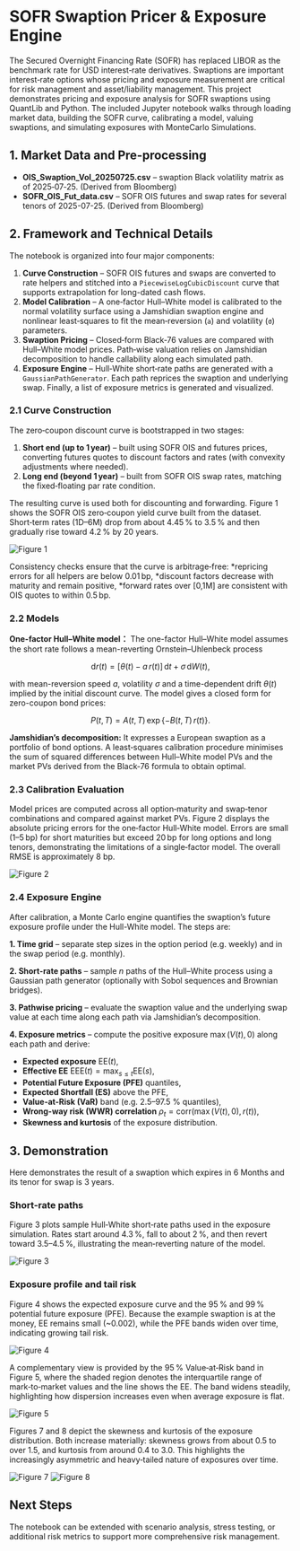# SOFR Swaption Pricer & Exposure Engine

The Secured Overnight Financing Rate (SOFR) has replaced LIBOR as the benchmark rate for USD interest‑rate derivatives. Swaptions are important interest‑rate options whose pricing and exposure measurement are critical for risk management and asset/liability management. This project demonstrates pricing and exposure analysis for SOFR swaptions using QuantLib and Python.  The included Jupyter notebook walks through loading market data, building the SOFR curve, calibrating a model, valuing swaptions, and simulating exposures with MonteCarlo Simulations.

## 1. Market Data and Pre‑processing

- **OIS_Swaption_Vol_20250725.csv** – swaption Black volatility matrix as of 2025‑07‑25. (Derived from Bloomberg)
- **SOFR_OIS_Fut_data.csv** – SOFR OIS futures and swap rates for several tenors of 2025-07-25. (Derived from Bloomberg)
 
## 2. Framework and Technical Details

The notebook is organized into four major components:

1. **Curve Construction** – SOFR OIS futures and swaps are converted to rate helpers and stitched into a `PiecewiseLogCubicDiscount` curve that supports extrapolation for long-dated cash flows.
2. **Model Calibration** – A one‑factor Hull–White model is calibrated to the normal volatility surface using a Jamshidian swaption engine and nonlinear least‑squares to fit the mean‑reversion (`a`) and volatility (`σ`) parameters.
3. **Swaption Pricing** – Closed‑form Black‑76 values are compared with Hull–White model prices.  Path‑wise valuation relies on Jamshidian decomposition to handle callability along each simulated path.
4. **Exposure Engine** – Hull‑White short‑rate paths are generated with a `GaussianPathGenerator`.  Each path reprices the swaption and underlying swap. Finally, a list of exposure metrics is generated and visualized.

### 2.1 Curve Construction 
The zero‑coupon discount curve is bootstrapped in two stages:

1. **Short end (up to 1 year)** – built using SOFR OIS and futures prices, converting futures quotes to discount factors and rates (with convexity adjustments where needed).
2. **Long end (beyond 1 year)** – built from SOFR OIS swap rates, matching the fixed‑floating par rate condition.

The resulting curve is used both for discounting and forwarding. Figure 1 shows the SOFR OIS zero‑coupon yield curve built from the dataset. Short‑term rates (1D–6M) drop from about 4.45 % to 3.5 % and then gradually rise toward 4.2 % by 20 years.

![Figure 1](images/cell2_img0.png)

Consistency checks ensure that the curve is arbitrage‑free:
*repricing errors for all helpers are below 0.01 bp,
*discount factors decrease with maturity and remain positive,
*forward rates over [0,1M] are consistent with OIS quotes to within 0.5 bp.

### 2.2 Models

**One-factor Hull–White model：** The one-factor Hull–White model assumes the short rate follows a mean-reverting Ornstein–Uhlenbeck process

$$
\mathrm{d}r(t) = \bigl[\theta(t) - a\,r(t)\bigr]\,\mathrm{d}t + \sigma\,\mathrm{d}W(t),
$$

with mean-reversion speed $a$, volatility $\sigma$ and a time-dependent drift $\theta(t)$ implied by the initial discount curve. The model gives a closed form for zero-coupon bond prices:

$$
P(t,T) = A(t,T)\,\exp\{-B(t,T)\,r(t)\}.
$$

**Jamshidian’s decomposition:** It expresses a European swaption as a portfolio of bond options. A least‑squares calibration procedure minimises the sum of squared differences between Hull–White model PVs and the market PVs derived from the Black‑76 formula to obtain optimal.

### 2.3 Calibration Evaluation

Model prices are computed across all option‑maturity and swap‑tenor combinations and compared against market PVs. Figure 2 displays the absolute pricing errors for the one‑factor Hull‑White model. Errors are small (1–5 bp) for short maturities but exceed 20 bp for long options and long tenors, demonstrating the limitations of a single‑factor model. The overall RMSE is approximately 8 bp.

![Figure 2](images/cell7_img1.png)

### 2.4 Exposure Engine

After calibration, a Monte Carlo engine quantifies the swaption’s future exposure profile under the Hull-White model. The steps are:

**1. Time grid** – separate step sizes in the option period (e.g. weekly) and in the swap period (e.g. monthly).

**2. Short-rate paths** – sample $n$ paths of the Hull–White process using a Gaussian path generator (optionally with Sobol sequences and Brownian bridges).

**3. Pathwise pricing** – evaluate the swaption value and the underlying swap value at each time along each path via Jamshidian’s decomposition.

**4. Exposure metrics** – compute the positive exposure $\max(V(t),0)$ along each path and derive:

- **Expected exposure** $\mathrm{EE}(t)$,
- **Effective EE** $\mathrm{EEE}(t) = \max_{s\le t} \mathrm{EE}(s)$,
- **Potential Future Exposure (PFE)** quantiles,
- **Expected Shortfall (ES)** above the PFE,
- **Value-at-Risk (VaR)** band (e.g. 2.5–97.5 % quantiles),
- **Wrong-way risk (WWR) correlation** $\rho_t = \mathrm{corr}(\max(V(t),0), r(t))$,
- **Skewness and kurtosis** of the exposure distribution.

## 3. Demonstration

Here demonstrates the result of a swaption which expires in 6 Months and its tenor for swap is 3 years.

### Short-rate paths

Figure 3 plots sample Hull‑White short‑rate paths used in the exposure simulation. Rates start around 4.3 %, fall to about 2 %, and then revert toward 3.5–4.5 %, illustrating the mean‑reverting nature of the model.

![Figure 3](images/cell12_img9.png)

### Exposure profile and tail risk

Figure 4 shows the expected exposure curve and the 95 % and 99 % potential future exposure (PFE). Because the example swaption is at the money, EE remains small (~0.002), while the PFE bands widen over time, indicating growing tail risk.

![Figure 4](images/cell11_img3.png)

A complementary view is provided by the 95 % Value‑at‑Risk band in Figure 5, where the shaded region denotes the interquartile range of mark‑to‑market values and the line shows the EE. The band widens steadily, highlighting how dispersion increases even when average exposure is flat.

![Figure 5](images/cell11_img4.png)


Figures 7 and 8 depict the skewness and kurtosis of the exposure distribution. Both increase materially: skewness grows from about 0.5 to over 1.5, and kurtosis from around 0.4 to 3.0. This highlights the increasingly asymmetric and heavy‑tailed nature of exposures over time.

![Figure 7](images/cell11_img6.png)
![Figure 8](images/cell11_img7.png)
  
## Next Steps

The notebook can be extended with scenario analysis, stress testing, or additional risk metrics to support more comprehensive risk management.
